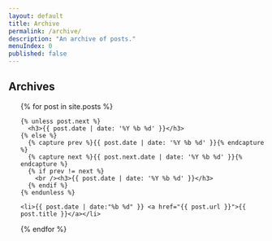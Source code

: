 ```yaml
---
layout: default
title: Archive
permalink: /archive/
description: "An archive of posts."
menuIndex: 0
published: false
---
```

<div class="posts tag-container">
<h2>Archives</h2>
<ul>
  {% for post in site.posts %}

    {% unless post.next %}
      <h3>{{ post.date | date: '%Y %b %d' }}</h3>
    {% else %}
      {% capture prev %}{{ post.date | date: '%Y %b %d' }}{% endcapture %}
      {% capture next %}{{ post.next.date | date: '%Y %b %d' }}{% endcapture %}
      {% if prev != next %}
        <br /><h3>{{ post.date | date: '%Y %b %d' }}</h3>
      {% endif %}
    {% endunless %}

    <li>{{ post.date | date:"%b %d" }} <a href="{{ post.url }}">{{ post.title }}</a></li>
  {% endfor %}
</ul>
</div>
